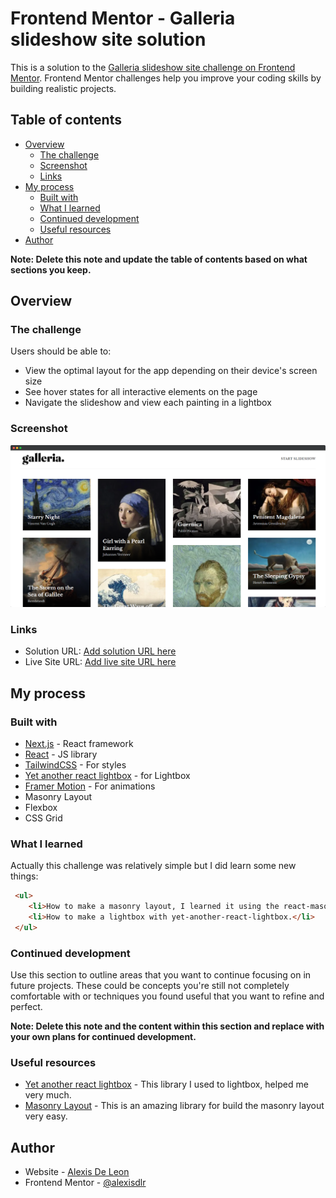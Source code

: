 # Frontend Mentor - Galleria slideshow site solution

This is a solution to the [Galleria slideshow site challenge on Frontend Mentor](https://www.frontendmentor.io/challenges/galleria-slideshow-site-tEA4pwsa6). Frontend Mentor challenges help you improve your coding skills by building realistic projects.

## Table of contents

- [Overview](#overview)
  - [The challenge](#the-challenge)
  - [Screenshot](#screenshot)
  - [Links](#links)
- [My process](#my-process)
  - [Built with](#built-with)
  - [What I learned](#what-i-learned)
  - [Continued development](#continued-development)
  - [Useful resources](#useful-resources)
- [Author](#author)

**Note: Delete this note and update the table of contents based on what sections you keep.**

## Overview

### The challenge

Users should be able to:

- View the optimal layout for the app depending on their device's screen size
- See hover states for all interactive elements on the page
- Navigate the slideshow and view each painting in a lightbox

### Screenshot

![](./public/galleria.png)

### Links

- Solution URL: [Add solution URL here](https://github.com/alexisdlr/galleria-nextjs-app)
- Live Site URL: [Add live site URL here](https://galleria-nextjs-app.vercel.app/)

## My process

### Built with

- [Next.js](https://nextjs.org/) - React framework
- [React](https://reactjs.org/) - JS library
- [TailwindCSS](https://tailwind.com/) - For styles
- [Yet another react lightbox](https://yet-another-react-lightbox.com/) - for Lightbox
- [Framer Motion](https://www.framer.com/motion/) - For animations
- Masonry Layout
- Flexbox
- CSS Grid


### What I learned

Actually this challenge was relatively simple but I did learn some new things:
```html
 <ul>
    <li>How to make a masonry layout, I learned it using the react-masonry-css library.</li>
    <li>How to make a lightbox with yet-another-react-lightbox.</li>
 </ul>

```

### Continued development

Use this section to outline areas that you want to continue focusing on in future projects. These could be concepts you're still not completely comfortable with or techniques you found useful that you want to refine and perfect.

**Note: Delete this note and the content within this section and replace with your own plans for continued development.**

### Useful resources

- [Yet another react lightbox](https://yet-another-react-lightbox.com/) - This library I used to lightbox, helped me very much.
- [Masonry Layout](https://github.com/paulcollett/react-masonry-css#readme) - This is an amazing library for build the masonry layout very easy.


## Author

- Website - [Alexis De Leon](https://alxs-blog.vercel.app/)
- Frontend Mentor - [@alexisdlr](https://www.frontendmentor.io/profile/alexisdlr)

